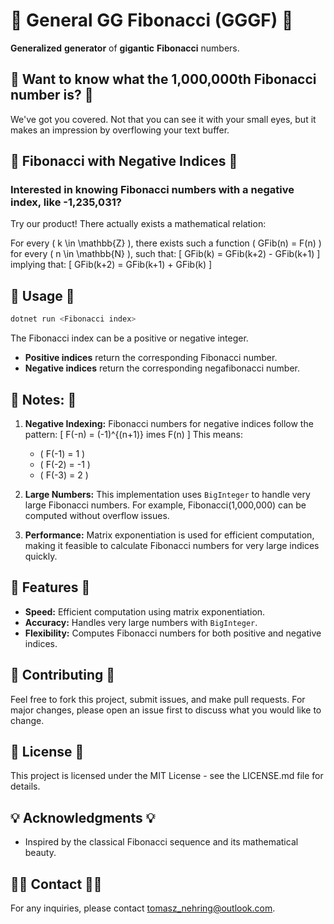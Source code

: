 
# 🐇 **General GG Fibonacci (GGGF)** 🐇
**Generalized** **generator** of **gigantic** **Fibonacci** numbers.

## 🤔 **Want to know what the 1,000,000th Fibonacci number is?** 🤔
We've got you covered. Not that you can see it with your small eyes, but it makes an impression by overflowing your text buffer.

## 🧮 **Fibonacci with Negative Indices** 🧮
### **Interested in knowing Fibonacci numbers with a negative index, like -1,235,031?** 
Try our product! There actually exists a mathematical relation:

For every \( k \in \mathbb{Z} \), there exists such a function \( GFib(n) = F(n) \) for every \( n \in \mathbb{N} \), such that:
\[ GFib(k) = GFib(k+2) - GFib(k+1) \]
implying that:
\[ GFib(k+2) = GFib(k+1) + GFib(k) \]

## 🧩 **Usage** 🧩
```bash
dotnet run <Fibonacci index>
```
The Fibonacci index can be a positive or negative integer.

- **Positive indices** return the corresponding Fibonacci number.
- **Negative indices** return the corresponding negafibonacci number.

## 📝 **Notes:** 📝
1. **Negative Indexing:** Fibonacci numbers for negative indices follow the pattern:
    \[ F(-n) = (-1)^{(n+1)} 	imes F(n) \]
    This means:
    - \( F(-1) = 1 \)
    - \( F(-2) = -1 \)
    - \( F(-3) = 2 \)

2. **Large Numbers:** This implementation uses `BigInteger` to handle very large Fibonacci numbers. For example, Fibonacci(1,000,000) can be computed without overflow issues.

3. **Performance:** Matrix exponentiation is used for efficient computation, making it feasible to calculate Fibonacci numbers for very large indices quickly.

## 🚀 **Features** 🚀
- **Speed:** Efficient computation using matrix exponentiation.
- **Accuracy:** Handles very large numbers with `BigInteger`.
- **Flexibility:** Computes Fibonacci numbers for both positive and negative indices.

## 🤝 **Contributing** 🤝
Feel free to fork this project, submit issues, and make pull requests. For major changes, please open an issue first to discuss what you would like to change.

## 📄 **License** 📄
This project is licensed under the MIT License - see the LICENSE.md file for details.

## 💡 **Acknowledgments** 💡
- Inspired by the classical Fibonacci sequence and its mathematical beauty.

## 🧑‍💻 **Contact** 🧑‍💻
For any inquiries, please contact [tomasz_nehring@outlook.com](mailto:tomasz_nehring@outlook.com).
